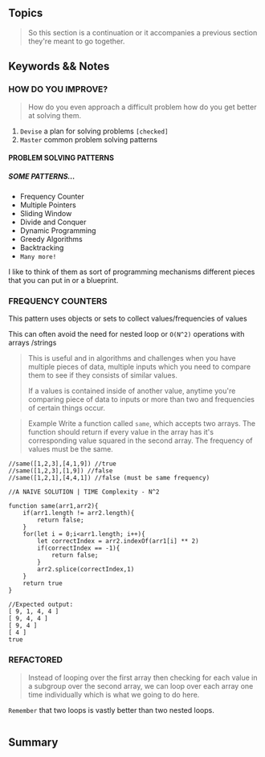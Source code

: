 ## Topics
> So this section is a continuation or it accompanies a previous section they're meant to go together.

## Keywords && Notes
### HOW DO YOU IMPROVE?
> How do you even approach a difficult problem how do you get better at solving them.

1. `Devise` a plan for solving problems `[checked]`
2. `Master` common problem solving patterns

#### PROBLEM SOLVING PATTERNS
##### SOME PATTERNS...
* Frequency Counter
* Multiple Pointers
* Sliding Window
* Divide and Conquer
* Dynamic Programming
* Greedy Algorithms
* Backtracking
* `Many more!`

I like to think of them as sort of programming mechanisms different pieces that you can put in or a blueprint.

### FREQUENCY COUNTERS
This pattern uses objects or sets to collect values/frequencies of values

This can often avoid the need for nested loop or `O(N^2)` operations with arrays /strings

> This is useful and in algorithms and challenges when you have multiple pieces of data, multiple inputs which you need to compare them to see if they consists of similar values.
>
> If a values is contained inside of another value, anytime you're comparing piece of data to inputs or more than two and frequencies of certain things occur.

> Example
Write a function called `same`, which accepts two arrays. The function should return if every value in the array has it's corresponding value squared in the second array. The frequency of values must be the same.

```
//same([1,2,3],[4,1,9]) //true
//same([1,2,3],[1,9]) //false
//same([1,2,1],[4,4,1]) //false (must be same frequency)

//A NAIVE SOLUTION | TIME Complexity - N^2

function same(arr1,arr2){
    if(arr1.length != arr2.length){
        return false;
    }
    for(let i = 0;i<arr1.length; i++){
        let correctIndex = arr2.indexOf(arr1[i] ** 2)
        if(correctIndex == -1){
            return false;
        }
        arr2.splice(correctIndex,1)
    }
    return true
}

//Expected output:
[ 9, 1, 4, 4 ]
[ 9, 4, 4 ]
[ 9, 4 ]
[ 4 ]
true

```

### REFACTORED
> Instead of looping over the first array then checking for each value in a subgroup over the second array, we can loop over each array one time individually which is what we going to do here.

`Remember` that two loops is vastly better than two nested loops.

```
```








## Summary